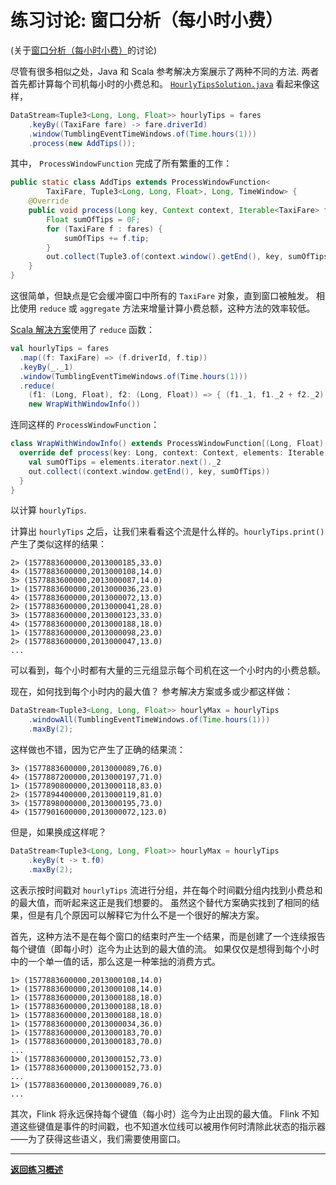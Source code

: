 <!--
Licensed to the Apache Software Foundation (ASF) under one
or more contributor license agreements.  See the NOTICE file
distributed with this work for additional information
regarding copyright ownership.  The ASF licenses this file
to you under the Apache License, Version 2.0 (the
"License"); you may not use this file except in compliance
with the License.  You may obtain a copy of the License at

  http://www.apache.org/licenses/LICENSE-2.0

Unless required by applicable law or agreed to in writing,
software distributed under the License is distributed on an
"AS IS" BASIS, WITHOUT WARRANTIES OR CONDITIONS OF ANY
KIND, either express or implied.  See the License for the
specific language governing permissions and limitations
under the License.
-->

# 练习讨论: 窗口分析（每小时小费）

(关于[窗口分析（每小时小费）](./README_zh.md)的讨论)

尽管有很多相似之处，Java 和 Scala 参考解决方案展示了两种不同的方法.
两者首先都计算每个司机每小时的小费总和。
[`HourlyTipsSolution.java`](src/solution/java/org/apache/flink/training/solutions/hourlytips/HourlyTipsSolution.java) 看起来像这样，

```java
DataStream<Tuple3<Long, Long, Float>> hourlyTips = fares
    .keyBy((TaxiFare fare) -> fare.driverId)
    .window(TumblingEventTimeWindows.of(Time.hours(1)))
    .process(new AddTips());
```

其中， `ProcessWindowFunction` 完成了所有繁重的工作：

```java
public static class AddTips extends ProcessWindowFunction<
        TaxiFare, Tuple3<Long, Long, Float>, Long, TimeWindow> {
    @Override
    public void process(Long key, Context context, Iterable<TaxiFare> fares, Collector<Tuple3<Long, Long, Float>> out) throws Exception {
        Float sumOfTips = 0F;
        for (TaxiFare f : fares) {
            sumOfTips += f.tip;
        }
        out.collect(Tuple3.of(context.window().getEnd(), key, sumOfTips));
    }
}
```

这很简单，但缺点是它会缓冲窗口中所有的 `TaxiFare` 对象，直到窗口被触发。
相比使用 `reduce` 或 `aggregate` 方法来增量计算小费总额，这种方法的效率较低。

[Scala 解决方案](src/solution/scala/org/apache/flink/training/solutions/hourlytips/scala/HourlyTipsSolution.scala)使用了 `reduce` 函数：

```scala
val hourlyTips = fares
  .map((f: TaxiFare) => (f.driverId, f.tip))
  .keyBy(_._1)
  .window(TumblingEventTimeWindows.of(Time.hours(1)))
  .reduce(
    (f1: (Long, Float), f2: (Long, Float)) => { (f1._1, f1._2 + f2._2) },
    new WrapWithWindowInfo())
```

连同这样的 `ProcessWindowFunction`：

```scala
class WrapWithWindowInfo() extends ProcessWindowFunction[(Long, Float), (Long, Long, Float), Long, TimeWindow] {
  override def process(key: Long, context: Context, elements: Iterable[(Long, Float)], out: Collector[(Long, Long, Float)]): Unit = {
    val sumOfTips = elements.iterator.next()._2
    out.collect((context.window.getEnd(), key, sumOfTips))
  }
}
```

以计算 `hourlyTips`.

计算出 `hourlyTips` 之后，让我们来看看这个流是什么样的。`hourlyTips.print()` 产生了类似这样的结果：

```
2> (1577883600000,2013000185,33.0)
4> (1577883600000,2013000108,14.0)
3> (1577883600000,2013000087,14.0)
1> (1577883600000,2013000036,23.0)
4> (1577883600000,2013000072,13.0)
2> (1577883600000,2013000041,28.0)
3> (1577883600000,2013000123,33.0)
4> (1577883600000,2013000188,18.0)
1> (1577883600000,2013000098,23.0)
2> (1577883600000,2013000047,13.0)
...
```

可以看到，每个小时都有大量的三元组显示每个司机在这一个小时内的小费总额。

现在，如何找到每个小时内的最大值？ 参考解决方案或多或少都这样做：

```java
DataStream<Tuple3<Long, Long, Float>> hourlyMax = hourlyTips
    .windowAll(TumblingEventTimeWindows.of(Time.hours(1)))
    .maxBy(2);
```

这样做也不错，因为它产生了正确的结果流：

```
3> (1577883600000,2013000089,76.0)
4> (1577887200000,2013000197,71.0)
1> (1577890800000,2013000118,83.0)
2> (1577894400000,2013000119,81.0)
3> (1577898000000,2013000195,73.0)
4> (1577901600000,2013000072,123.0)
```

但是，如果换成这样呢？

```java
DataStream<Tuple3<Long, Long, Float>> hourlyMax = hourlyTips
    .keyBy(t -> t.f0)
    .maxBy(2);
```

这表示按时间戳对 `hourlyTips` 流进行分组，并在每个时间戳分组内找到小费总和的最大值，而听起来这正是我们想要的。
虽然这个替代方案确实找到了相同的结果，但是有几个原因可以解释它为什么不是一个很好的解决方案。

首先，这种方法不是在每个窗口的结束时产生一个结果，而是创建了一个连续报告每个键值（即每小时）迄今为止达到的最大值的流。
如果仅仅是想得到每个小时中的一个单一值的话，那么这是一种笨拙的消费方式。

```
1> (1577883600000,2013000108,14.0)
1> (1577883600000,2013000108,14.0)
1> (1577883600000,2013000188,18.0)
1> (1577883600000,2013000188,18.0)
1> (1577883600000,2013000188,18.0)
1> (1577883600000,2013000034,36.0)
1> (1577883600000,2013000183,70.0)
1> (1577883600000,2013000183,70.0)
...
1> (1577883600000,2013000152,73.0)
1> (1577883600000,2013000152,73.0)
...
1> (1577883600000,2013000089,76.0)
...
```

其次，Flink 将永远保持每个键值（每小时）迄今为止出现的最大值。
Flink 不知道这些键值是事件的时间戳，也不知道水位线可以被用作何时清除此状态的指示器——为了获得这些语义，我们需要使用窗口。

-----

[**返回练习概述**](../README_zh.md#lab-exercises)
